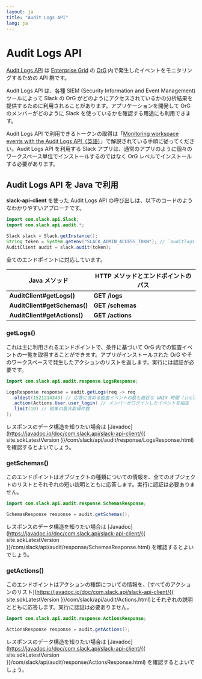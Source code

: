 ```yaml
---
layout: ja
title: "Audit Logs API"
lang: ja
---
```


# Audit Logs API

[Audit Logs API](https://api.slack.com/docs/audit-logs-api) は [Enterprise Grid](https://api.slack.com/enterprise/grid) の [OrG](https://slack.com/intl/ja-jp/help/articles/360004150931) 内で発生したイベントをモニタリングするための API 群です。

Audit Logs API は、各種 SIEM (Security Information and Event Management) ツールによって Slack の OrG がどのようにアクセスされているかの分析結果を提供するために利用されることがあります。アプリケーションを開発して OrG のメンバーがどのように Slack を使っているかを確認する用途にも利用できます。

Audit Logs API で利用できるトークンの取得は「[Monitoring workspace events with the Audit Logs API（英語）](https://api.slack.com/docs/audit-logs-api)」で解説されている手順に従ってください。Audit Logs API を利用する Slack アプリは、通常のアプリのように個々のワークスペース単位でインストールするのではなく OrG レベルでインストールする必要があります。

## Audit Logs API を Java で利用

**slack-api-client** を使った Audit Logs API の呼び出しは、以下のコードのようなわかりやすいアプローチです。

```java
import com.slack.api.Slack;
import com.slack.api.audit.*;

Slack slack = Slack.getInstance();
String token = System.getenv("SLACK_ADMIN_ACCESS_TOKN"); // `auditlogs:read` scope が必要
AuditClient audit = slack.audit(token);
```

全てのエンドポイントに対応しています。

|Java メソッド|HTTP メソッドとエンドポイントのパス|
|-|-|
|**AuditClient#getLogs()**|**GET /logs**|
|**AuditClient#getSchemas()**|**GET /schemas**|
|**AuditClient#getActions()**|**GET /actions**|

### getLogs()

これは主に利用されるエンドポイントで、条件に基づいて OrG 内での監査イベントの一覧を取得することができます。アプリがインストールされた OrG やそのワークスペースで発生したアクションのリストを返します。実行には認証が必要です。

```java
import com.slack.api.audit.response.LogsResponse;

LogsResponse response = audit.getLogs(req -> req
  .oldest(1521214343) // 応答に含める監査イベントの最も直近な UNIX 時間 (inclusive)
  .action(Actions.User.user_login) // メンバーがログインしたイベントを指定
  .limit(10) // 結果の最大取得件数
);
```

レスポンスのデータ構造を知りたい場合は [Javadoc](https://javadoc.io/doc/com.slack.api/slack-api-client/{{ site.sdkLatestVersion }}/com/slack/api/audit/response/LogsResponse.html) を確認するとよいでしょう。

### getSchemas()

このエンドポイントはオブジェクトの種類についての情報を、全てのオブジェクトのリストとそれぞれの短い説明とともに応答します。実行に認証は必要ありません。

```java
import com.slack.api.audit.response.SchemasResponse;

SchemasResponse response = audit.getSchemas();
```

レスポンスのデータ構造を知りたい場合は [Javadoc](https://javadoc.io/doc/com.slack.api/slack-api-client/{{ site.sdkLatestVersion }}/com/slack/api/audit/response/SchemasResponse.html) を確認するとよいでしょう。

### getActions()

このエンドポイントはアクションの種類についての情報を、[すべてのアクションのリスト](https://javadoc.io/doc/com.slack.api/slack-api-client/{{ site.sdkLatestVersion }}/com/slack/api/audit/Actions.html)とそれぞれの説明とともに応答します。実行に認証は必要ありません。

```java
import com.slack.api.audit.response.ActionsResponse;

ActionsResponse response = audit.getActions();
```

レスポンスのデータ構造を知りたい場合は [Javadoc](https://javadoc.io/doc/com.slack.api/slack-api-client/{{ site.sdkLatestVersion }}/com/slack/api/audit/response/ActionsResponse.html) を確認するとよいでしょう。
